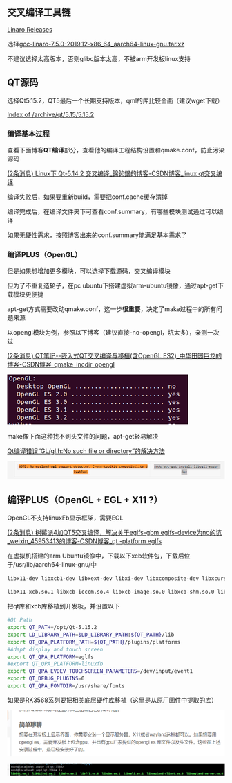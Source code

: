 ## 交叉编译工具链

[Linaro Releases](http://releases.linaro.org/components/toolchain/binaries/latest-7/aarch64-linux-gnu/)

选择[gcc-linaro-7.5.0-2019.12-x86_64_aarch64-linux-gnu.tar.xz](http://releases.linaro.org/components/toolchain/binaries/latest-7/aarch64-linux-gnu/gcc-linaro-7.5.0-2019.12-x86_64_aarch64-linux-gnu.tar.xz)

不建议选择太高版本，否则glibc版本太高，不被arm开发板linux支持

## QT源码

选择Qt5.15.2，QT5最后一个长期支持版本，qml的库比较全面（建议wget下载）

[Index of /archive/qt/5.15/5.15.2](https://download.qt.io/archive/qt/5.15/5.15.2/)



### 编译基本过程

查看下面博客**QT编译**部分，查看他的编译工程结构设置和qmake.conf，防止污染源码

[(2条消息) Linux下 Qt-5.14.2 交叉编译_錦鈊銀的博客-CSDN博客_linux qt交叉编译](https://blog.csdn.net/jin787730090/article/details/124624798)

编译失败后，如果要重新build，需要把conf.cache缓存清掉

编译完成后，在编译文件夹下可查看conf.summary，有哪些模块测试通过可以编译

如果无硬性需求，按照博客出来的conf.summary能满足基本需求了

### 编译PLUS（OpenGL）

但是如果想增加更多模块，可以选择下载源码，交叉编译模块

但为了不重复造轮子，在pc ubuntu下搭建虚拟arm-ubuntu镜像，通过apt-get下载模块更便捷

apt-get方式需要改动qmake.conf，这一步**很重要**，决定了make过程中的所有问题来源

以opengl模块为例，参照以下博客（建议直接-no-opengl，坑太多），亲测一次过

[(2条消息) QT笔记--嵌入式QT交叉编译与移植(含OpenGL ES2)_中华田园巨龙的博客-CSDN博客_qmake_incdir_opengl](https://blog.csdn.net/weixin_40293570/article/details/117731268)

![image-20230115154959572](../../_media/image-20230115154959572.png)

make像下面这种找不到头文件的问题，apt-get轻易解决

[Qt编译错误“GL/gl.h:No such file or directory”的解决方法](https://www.cnblogs.com/chjbbs/p/6899560.html)

![image-20230109210808997](../../_media/image-20230109210808997.png)

## 编译PLUS（OpenGL + EGL + X11 ?）

OpenGL不支持linuxFb显示框架，需要EGL

[(2条消息) 树莓派4加QT5交叉编译，解决关于eglfs-gbm eglfs-device为no的坑_weixin_45953413的博客-CSDN博客_qt -platform eglfs](https://blog.csdn.net/weixin_45953413/article/details/117381101)

在虚拟机搭建的arm Ubuntu镜像中，下载以下xcb软件包，下载后位于/usr/lib/aarch64-linux-gnu/中

```bash
libx11-dev libxcb1-dev libxext-dev libxi-dev libxcomposite-dev libxcursor-dev libxtst-dev libxrandr-dev libfontconfig1-dev libfreetype6-dev libx11-xcb-dev libxext-dev libxfixes-dev libxi-dev libxrender-dev libxcb1-dev libxcb-glx0-dev libxcb-keysyms1-dev libxcb-image0-dev libxcb-shm0-dev libxcb-icccm4-dev libxcb-sync-dev libxcb-xfixes0-dev libxcb-shape0-dev libxcb-randr0-dev libxcb-render0-dev libxcb-util0-dev libxcb-xinerama0-dev libxcb-xkb-dev libxkbcommon-dev libxkbcommon-x11-dev libxcb-render-util0-dev

```

```bash
libX11-xcb.so.1 libxcb-icccm.so.4 libxcb-image.so.0 libxcb-shm.so.0 libxcb-util.so.1 libxcb-keysyms.so.1 libxcb-randr.so.0 libxcb-render-util.so.0 libxcb-render.so.0 libxcb-shape.so.0 libxcb-sync.so.1 libxcb-xfixes.so.0 libxcb-xinerama.so.0 libxcb-xkb.so.1 libxcb.so.1 libXext.so.6 libX11.so.6 libxkbcommon-x11.so.0 libXau.so.6 libXdmcp.so.6 libbsd.so.0
```

把qt库和xcb库移植到开发板，并设置以下

```bash
#Qt Path
export QT_PATH=/opt/Qt-5.15.2
export LD_LIBRARY_PATH=$LD_LIBRARY_PATH:${QT_PATH}/lib
export QT_QPA_PLATFORM_PATH=${QT_PATH}/plugins/platforms
#Adapt display and touch screen                         
export QT_QPA_PLATFORM=eglfs                            
#export QT_QPA_PLATFORM=linuxfb
export QT_QPA_EVDEV_TOUCHSCREEN_PARAMETERS=/dev/input/event1
export QT_DEBUG_PLUGINS=0                                   
export QT_QPA_FONTDIR=/usr/share/fonts
```

如果是RK3568系列要把相关底层硬件库移植（这里是从原厂固件中提取的库）

![image-20230216141948821](../../_media/image-20230216141948821.png)

![image-20230216141835741](../../_media/image-20230216141835741.png)


